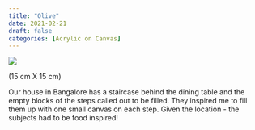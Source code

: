 ```yaml
---
title: "Olive"
date: 2021-02-21
draft: false
categories: [Acrylic on Canvas]
---
```


![](../../static/images/2021/02/Olive.jpg)

(15 cm X 15 cm)

Our house in Bangalore has a staircase behind the dining table and the empty blocks of the steps called out to be filled. They inspired me to fill them up with one small canvas on each step. Given the location - the subjects had to be food inspired!